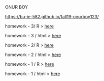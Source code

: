 ONUR BOY

https://bu-ie-582.github.io/fall19-onurboy123/


homework - 3/ R > [here](hw3.ipynb)

homework - 3 / html > [here](hw3.html)


homework - 2/ R > [here](hw2.ipynb)

homework - 2 / html > [here](hw2.html)


homework - 1 / R > [here](homework.ipynb)


homework - 1 / html > [here](hw1.html)



